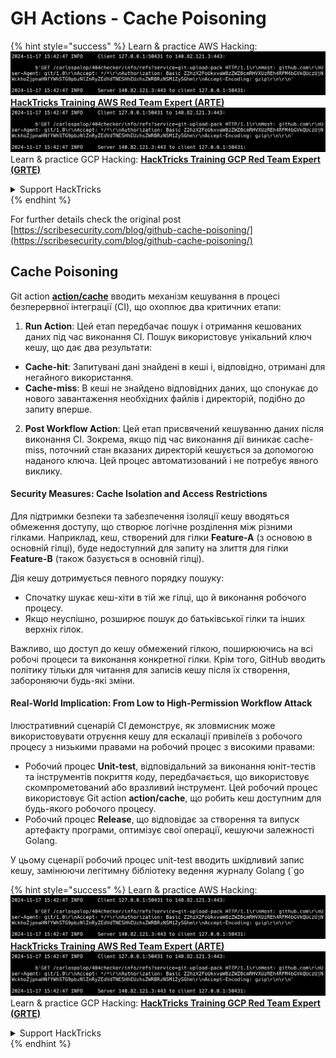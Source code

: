# GH Actions - Cache Poisoning

{% hint style="success" %}
Learn & practice AWS Hacking:<img src="../../../.gitbook/assets/image (1).png" alt="" data-size="line">[**HackTricks Training AWS Red Team Expert (ARTE)**](https://training.hacktricks.xyz/courses/arte)<img src="../../../.gitbook/assets/image (1).png" alt="" data-size="line">\
Learn & practice GCP Hacking: <img src="../../../.gitbook/assets/image (2).png" alt="" data-size="line">[**HackTricks Training GCP Red Team Expert (GRTE)**<img src="../../../.gitbook/assets/image (2).png" alt="" data-size="line">](https://training.hacktricks.xyz/courses/grte)

<details>

<summary>Support HackTricks</summary>

* Check the [**subscription plans**](https://github.com/sponsors/carlospolop)!
* **Join the** 💬 [**Discord group**](https://discord.gg/hRep4RUj7f) or the [**telegram group**](https://t.me/peass) or **follow** us on **Twitter** 🐦 [**@hacktricks\_live**](https://twitter.com/hacktricks\_live)**.**
* **Share hacking tricks by submitting PRs to the** [**HackTricks**](https://github.com/carlospolop/hacktricks) and [**HackTricks Cloud**](https://github.com/carlospolop/hacktricks-cloud) github repos.

</details>
{% endhint %}

For further details check the original post [https://scribesecurity.com/blog/github-cache-poisoning/](https://scribesecurity.com/blog/github-cache-poisoning/)

## Cache Poisoning

Git action [**action/cache**](https://github.com/actions/cache) вводить механізм кешування в процесі безперервної інтеграції (CI), що охоплює два критичних етапи:

1. **Run Action**: Цей етап передбачає пошук і отримання кешованих даних під час виконання CI. Пошук використовує унікальний ключ кешу, що дає два результати:
* **Cache-hit**: Запитувані дані знайдені в кеші і, відповідно, отримані для негайного використання.
* **Cache-miss**: В кеші не знайдено відповідних даних, що спонукає до нового завантаження необхідних файлів і директорій, подібно до запиту вперше.
2. **Post Workflow Action**: Цей етап присвячений кешуванню даних після виконання CI. Зокрема, якщо під час виконання дії виникає cache-miss, поточний стан вказаних директорій кешується за допомогою наданого ключа. Цей процес автоматизований і не потребує явного виклику.

#### Security Measures: Cache Isolation and Access Restrictions

Для підтримки безпеки та забезпечення ізоляції кешу вводяться обмеження доступу, що створює логічне розділення між різними гілками. Наприклад, кеш, створений для гілки **Feature-A** (з основою в основній гілці), буде недоступний для запиту на злиття для гілки **Feature-B** (також базується в основній гілці).

Дія кешу дотримується певного порядку пошуку:

* Спочатку шукає кеш-хіти в тій же гілці, що й виконання робочого процесу.
* Якщо неуспішно, розширює пошук до батьківської гілки та інших верхніх гілок.

Важливо, що доступ до кешу обмежений гілкою, поширюючись на всі робочі процеси та виконання конкретної гілки. Крім того, GitHub вводить політику тільки для читання для записів кешу після їх створення, забороняючи будь-які зміни.

#### Real-World Implication: From Low to High-Permission Workflow Attack

Ілюстративний сценарій CI демонструє, як зловмисник може використовувати отруєння кешу для ескалації привілеїв з робочого процесу з низькими правами на робочий процес з високими правами:

* Робочий процес **Unit-test**, відповідальний за виконання юніт-тестів та інструментів покриття коду, передбачається, що використовує скомпрометований або вразливий інструмент. Цей робочий процес використовує Git action **action/cache**, що робить кеш доступним для будь-якого робочого процесу.
* Робочий процес **Release**, що відповідає за створення та випуск артефакту програми, оптимізує свої операції, кешуючи залежності Golang.

У цьому сценарії робочий процес unit-test вводить шкідливий запис кешу, замінюючи легітимну бібліотеку ведення журналу Golang (\`go

{% hint style="success" %}
Learn & practice AWS Hacking:<img src="../../../.gitbook/assets/image (1).png" alt="" data-size="line">[**HackTricks Training AWS Red Team Expert (ARTE)**](https://training.hacktricks.xyz/courses/arte)<img src="../../../.gitbook/assets/image (1).png" alt="" data-size="line">\
Learn & practice GCP Hacking: <img src="../../../.gitbook/assets/image (2).png" alt="" data-size="line">[**HackTricks Training GCP Red Team Expert (GRTE)**<img src="../../../.gitbook/assets/image (2).png" alt="" data-size="line">](https://training.hacktricks.xyz/courses/grte)

<details>

<summary>Support HackTricks</summary>

* Check the [**subscription plans**](https://github.com/sponsors/carlospolop)!
* **Join the** 💬 [**Discord group**](https://discord.gg/hRep4RUj7f) or the [**telegram group**](https://t.me/peass) or **follow** us on **Twitter** 🐦 [**@hacktricks\_live**](https://twitter.com/hacktricks\_live)**.**
* **Share hacking tricks by submitting PRs to the** [**HackTricks**](https://github.com/carlospolop/hacktricks) and [**HackTricks Cloud**](https://github.com/carlospolop/hacktricks-cloud) github repos.

</details>
{% endhint %}
